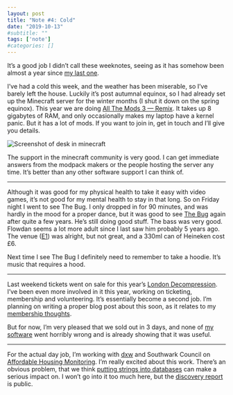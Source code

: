 ```yaml
---
layout: post
title: "Note #4: Cold"
date: "2019-10-13"
#subtitle: ""
tags: ['note']
#categories: []
---
```


It’s a good job I didn’t call these weeknotes, seeing as it has somehow been almost a year since [my last one](https://medium.com/@abscond/note-3-holding-pattern-8cdcab52f965).

I’ve had a cold this week, and the weather has been miserable, so I’ve barely left the house. Luckily it’s post autumnal equinox, so I had already set up the Minecraft server for the winter months (I shut it down on the spring equinox). This year we are doing [All The Mods 3 — Remix](https://www.curseforge.com/minecraft/modpacks/all-the-mods-3-remix). It takes up 8 gigabytes of RAM, and only occasionally makes my laptop have a kernel panic. But it has a lot of mods. If you want to join in, get in touch and I’ll give you details.

![Screenshot of desk in minecraft](/images/blog/minecraft-desk.jpeg#align-left)

The support in the minecraft community is very good. I can get immediate answers from the modpack makers or the people hosting the server any time. It’s better than any other software support I can think of.

---

Although it was good for my physical health to take it easy with video games, it’s not good for my mental health to stay in that long. So on Friday night I went to see The Bug. I only dropped in for 90 minutes, and was hardly in the mood for a proper dance, but it was good to see [The Bug](https://ninjatune.net/artist/the-bug) again after quite a few years. He’s still doing good stuff. The bass was very good. Flowdan seems a lot more adult since I last saw him probably 5 years ago. The venue ([E1](https://www.e1-london.com/)) was alright, but not great, and a 330ml can of Heineken cost £6.

Next time I see The Bug I definitely need to remember to take a hoodie. It’s music that requires a hood.

---

Last weekend tickets went on sale for this year’s [London Decompression](https://londondecom.org/). I’ve been even more involved in it this year, working on ticketing, membership and volunteering. It’s essentially become a second job. I’m planning on writing a proper blog post about this soon, as it relates to my [membership thoughts](https://medium.com/@abscond/membership-a-prototype-ea822b2683b).

But for now, I’m very pleased that we sold out in 3 days, and none of [my software](https://github.com/james/london-decom-membership) went horribly wrong and is already showing that it was useful.

---

For the actual day job, I’m working with [dxw](https://www.dxw.com/) and Southwark Council on [Affordable Housing Monitoring](https://www.southwark.gov.uk/innovate/collabrative-project/affordable-housing-monitoring). I’m really excited about this work. There’s an obvious problem, that we think [putting strings into databases](https://medium.com/@abscond/putting-strings-into-databases-and-then-taking-them-back-out-again-ce95c2ad2183) can make a serious impact on. I won’t go into it too much here, but the [discovery report](https://docs.google.com/presentation/d/e/2PACX-1vT128f_3q7of-OJEbyKG4JTfeYw-UTeT8V9ePDyUZlphzJ6aNya2Axpb-BHKSu3KKEhkl9iMegKQsp2/pub?start=false&loop=false&delayms=60000&slide=id.g5fd150983d_0_1509) is public.
